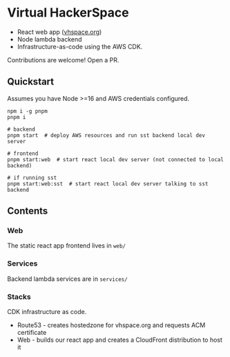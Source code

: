 # Virtual HackerSpace

- React web app ([vhspace.org](https://vhspace.org))
- Node lambda backend
- Infrastructure-as-code using the AWS CDK.

Contributions are welcome! Open a PR.

## Quickstart

Assumes you have Node >=16 and AWS credentials configured.

```shell
npm i -g pnpm
pnpm i

# backend
pnpm start  # deploy AWS resources and run sst backend local dev server

# frontend
pnpm start:web  # start react local dev server (not connected to local backend)

# if running sst
pnpm start:web:sst  # start react local dev server talking to sst backend
```

## Contents

### Web

The static react app frontend lives in `web/`

### Services

Backend lambda services are in `services/`

### Stacks

CDK infrastructure as code.

- Route53 - creates hostedzone for vhspace.org and requests ACM certificate
- Web - builds our react app and creates a CloudFront distribution to host it
